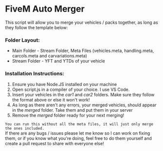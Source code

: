 # FiveM Auto Merger
This script will allow you to merge your vehicles / packs together, as long as they follow the template below:

### Folder Layout:
- Main Folder - Stream Folder, Meta Files (vehicles.meta, handling.meta, carcols.meta and carvariations.meta)
- Stream Folder - YFT and YTDs of your vehicle

 ### Installation Instructions:
 1. Ensure you have Node.JS installed on your machine
 2. Open script.js in a compiler of your choice. I use VS Code.
 3. Insert your vehicles in the *car1* and *car2* folders. Make sure they follow the format above or else it won't work!
 4. As long as there aren't any errors, your merged vehicles, should appear in the *merged* folder. Take them and put them in your server
 5. Remove the *merged* folder ready for your next merging!

``You can run this without all the meta files, it will just only merge the ones included.``\
If there are any bugs / issues please let me know so I can work on fixing them, or if you know what you're doing, feel free to do them yourself and create a pull request to share with everyone else!

